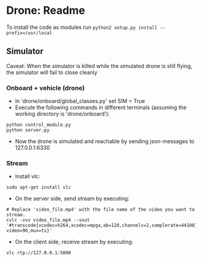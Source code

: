 # Drone: Readme

To install the code as modules run `python2 setup.py install --prefix=/usr/local`

## Simulator
Caveat: When the simulator is killed while the simulated drone is still flying, the simulator will fail to close cleanly

### Onboard + vehicle (drone)

* In 'drone/onboard/global_classes.py' set SIM = True
* Execute the following commands in different terminals (assuming the working directory is 'drone/onboard'):
```
python control_module.py   
python server.py
```
* Now the drone is simulated and reachable by sending json-messages to 127.0.0.1:6330

### Stream

* Install vlc:
```
sudo apt-get install vlc
```
* On the server side, send stream by executing:
```
# Replace 'video_file.mp4' with the file name of the video you want to stream.
cvlc -vvv video_file.mp4 --sout '#transcode{vcodec=h264,acodec=mpga,ab=128,channels=2,samplerate=44100}:rtp{dst=127.0.0.1,port=5000,ptype-video=96,mux=ts}'
```


* On the client side, receive stream by executing:
```
vlc rtp://127.0.0.1:5000
```
